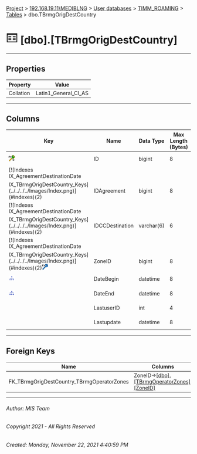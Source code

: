 #### 

[Project](../../../../index.md) > [192.168.19.11\\MEDIBLNG](../../../index.md) > [User databases](../../index.md) > [TIMM_ROAMING](../index.md) > [Tables](Tables.md) > dbo.TBrmgOrigDestCountry

# ![Tables](../../../../Images/Table32.png) [dbo].[TBrmgOrigDestCountry]

---

## <a name="#properties"></a>Properties

| Property | Value |
|---|---|
| Collation | Latin1_General_CI_AS |


---

## <a name="#columns"></a>Columns

| Key | Name | Data Type | Max Length (Bytes) | Nullability | Identity | Default |
|---|---|---|---|---|---|---|
| [![Cluster Primary Key PK_TBrmgOrigDestCountry_1: ID](../../../../Images/pkcluster.png)](#indexes) | ID | bigint | 8 | NOT NULL | 1 - 1 |  |
| [![Indexes IX_AgreementDestinationDate
IX_TBrmgOrigDestCountry_Keys](../../../../Images/Index.png)](#indexes)(2) | IDAgreement | bigint | 8 | NOT NULL |  |  |
| [![Indexes IX_AgreementDestinationDate
IX_TBrmgOrigDestCountry_Keys](../../../../Images/Index.png)](#indexes)(2) | IDCCDestination | varchar(6) | 6 | NOT NULL |  |  |
| [![Indexes IX_AgreementDestinationDate
IX_TBrmgOrigDestCountry_Keys](../../../../Images/Index.png)](#indexes)(2)[![Foreign Keys FK_TBrmgOrigDestCountry_TBrmgOperatorZones: [dbo].[TBrmgOperatorZones].ZoneID](../../../../Images/fk.png)](#foreignkeys) | ZoneID | bigint | 8 | NOT NULL |  |  |
| [![Indexes IX_AgreementDestinationDate](../../../../Images/Index.png)](#indexes) | DateBegin | datetime | 8 | NULL allowed |  |  |
| [![Indexes IX_AgreementDestinationDate](../../../../Images/Index.png)](#indexes) | DateEnd | datetime | 8 | NULL allowed |  |  |
|  | LastuserID | int | 4 | NOT NULL |  |  |
|  | Lastupdate | datetime | 8 | NOT NULL |  | (getdate()) |


---

## <a name="#foreignkeys"></a>Foreign Keys

| Name | Columns |
|---|---|
| FK_TBrmgOrigDestCountry_TBrmgOperatorZones | ZoneID->[[dbo].[TBrmgOperatorZones].[ZoneID]](TBrmgOperatorZones.md) |


---

###### Author:  MIS Team

###### Copyright 2021 - All Rights Reserved

###### Created: Monday, November 22, 2021 4:40:59 PM


